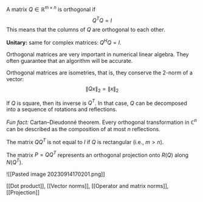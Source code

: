 A matrix $Q \in \mathbb R^{m \times n}$ is orthogonal if
$$
Q^T Q = I
$$
This means that the columns of $Q$ are orthogonal to each other.

**Unitary:** same for complex matrices: $Q^H Q = I$.

Orthogonal matrices are very important in numerical linear algebra. They often guarantee that an algorithm will be accurate.

Orthogonal matrices are isometries, that is, they conserve the 2-norm of a vector:
$$
\|Qx\|_2 = \|x\|_2
$$

If $Q$ is square, then its inverse is $Q^T$. In that case, $Q$ can be decomposed into a sequence of rotations and reflections.

_Fun fact:_ Cartan–Dieudonné theorem. Every orthogonal transformation in $\mathbb C^n$ can be described as the composition of at most $n$ reflections.

The matrix $QQ^T$ is not equal to $I$ if $Q$ is rectangular (i.e., $m > n$). 

The matrix $P=QQ^T$ represents an orthogonal projection onto $R(Q)$ along $N(Q^T)$.

![[Pasted image 20230914170201.png]]

[[Dot product]], [[Vector norms]], [[Operator and matrix norms]], [[Projection]]
